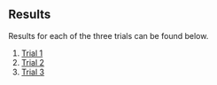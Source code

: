 ## Results
Results for each of the three trials can be found below.
1. [Trial 1](https://github.com/NCSU-CHAZ/BYO-Hydrographic-RV/assets/113138977/af0cf4dd-1b3d-4817-b7af-9f00877cbd5a)
2. [Trial 2](https://github.com/NCSU-CHAZ/BYO-Hydrographic-RV/assets/113138977/494fda88-b2e0-4f14-ad2a-55a2d31049b3)
3. [Trial 3](https://github.com/NCSU-CHAZ/BYO-Hydrographic-RV/assets/113138977/1df6d7f1-d747-401f-9702-0e6686b5a3a0)


